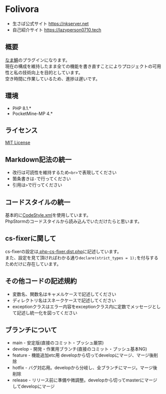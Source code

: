 # Folivora

- 生さば公式サイト https://nkserver.net
- 自己紹介サイト https://lazyperson0710.tech

## 概要
[なま鯖](https://nkserver.net)のプラグインになります。<br>
現在の構成を維持したまま全ての機能を書き直すことによりプロジェクトの可用性と私の技術向上を目的としています。<br>
空き時間に作業しているため、進捗は遅いです。<br>
## 環境

- PHP 8.1.*
- PocketMine-MP 4.*

## ライセンス
[MIT License](https://github.com/lazyperson0710/Folivora/blob/main/LICENSE)
## Markdown記法の統一

- 改行は可読性を維持するため`<br>`で表現してください
- 箇条書きは`-`で行ってください
- 引用は`>`で行ってください

## コードスタイルの統一
基本的に[CodeStyle.xml](/CodeStyle.xml)を使用しています。<br>
PhpStormのコードスタイルから読み込んでいただけたらと思います。
## cs-fixerに関して
cs-fixerの設定は[.php-cs-fixer.dist.php](/.php-cs-fixer.dist.php)に記述しています。<br>
また、設定を見て頂ければわかる通り`declare(strict_types = 1);`を付与するためだけに存在しています。<br>
## その他コードの記述規約

- 変数名、関数名はキャメルケースで記述してください
- ディレクトリ名はスネークケースで記述してください
- exceptionクラスはエラー内容をexceptionクラス内に定数でメッセージとして記述し統一化を図ってください

## ブランチについて

- main - 安定版(直接のコミット・プッシュ厳禁)
- develop - 開発・作業用ブランチ(直接のコミット・プッシュ基本NG)
- feature - 機能追加etc用 developから切ってdevelopにマージ、マージ後削除
- hotfix - バグ対応用。developから分岐し、全ブランチにマージ。マージ後削除
- release - リリース前に準備や微調整。developから切ってmasterにマージしてdevelopにマージ
